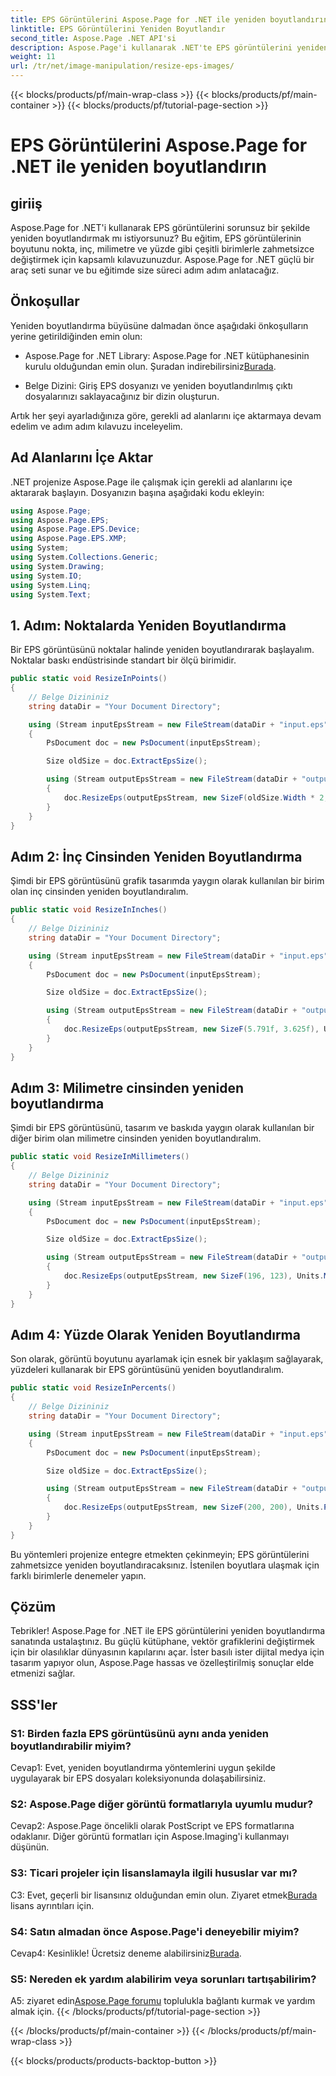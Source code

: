 ```yaml
---
title: EPS Görüntülerini Aspose.Page for .NET ile yeniden boyutlandırın
linktitle: EPS Görüntülerini Yeniden Boyutlandır
second_title: Aspose.Page .NET API'si
description: Aspose.Page'i kullanarak .NET'te EPS görüntülerini yeniden boyutlandırmanın kusursuz sürecini keşfedin. Zahmetsizce nokta, inç, milimetre ve yüzde hassasiyetine ulaşın.
weight: 11
url: /tr/net/image-manipulation/resize-eps-images/
---
```


{{< blocks/products/pf/main-wrap-class >}}
{{< blocks/products/pf/main-container >}}
{{< blocks/products/pf/tutorial-page-section >}}

# EPS Görüntülerini Aspose.Page for .NET ile yeniden boyutlandırın

## giriiş

Aspose.Page for .NET'i kullanarak EPS görüntülerini sorunsuz bir şekilde yeniden boyutlandırmak mı istiyorsunuz? Bu eğitim, EPS görüntülerinin boyutunu nokta, inç, milimetre ve yüzde gibi çeşitli birimlerle zahmetsizce değiştirmek için kapsamlı kılavuzunuzdur. Aspose.Page for .NET güçlü bir araç seti sunar ve bu eğitimde size süreci adım adım anlatacağız.

## Önkoşullar

Yeniden boyutlandırma büyüsüne dalmadan önce aşağıdaki önkoşulların yerine getirildiğinden emin olun:

-  Aspose.Page for .NET Library: Aspose.Page for .NET kütüphanesinin kurulu olduğundan emin olun. Şuradan indirebilirsiniz[Burada](https://releases.aspose.com/page/net/).

- Belge Dizini: Giriş EPS dosyanızı ve yeniden boyutlandırılmış çıktı dosyalarınızı saklayacağınız bir dizin oluşturun.

Artık her şeyi ayarladığınıza göre, gerekli ad alanlarını içe aktarmaya devam edelim ve adım adım kılavuzu inceleyelim.

## Ad Alanlarını İçe Aktar

.NET projenize Aspose.Page ile çalışmak için gerekli ad alanlarını içe aktararak başlayın. Dosyanızın başına aşağıdaki kodu ekleyin:

```csharp
using Aspose.Page;
using Aspose.Page.EPS;
using Aspose.Page.EPS.Device;
using Aspose.Page.EPS.XMP;
using System;
using System.Collections.Generic;
using System.Drawing;
using System.IO;
using System.Linq;
using System.Text;
```

## 1. Adım: Noktalarda Yeniden Boyutlandırma

Bir EPS görüntüsünü noktalar halinde yeniden boyutlandırarak başlayalım. Noktalar baskı endüstrisinde standart bir ölçü birimidir.

```csharp
public static void ResizeInPoints()
{
    // Belge Dizininiz
    string dataDir = "Your Document Directory";

    using (Stream inputEpsStream = new FileStream(dataDir + "input.eps", FileMode.Open, FileAccess.Read))
    {
        PsDocument doc = new PsDocument(inputEpsStream);

        Size oldSize = doc.ExtractEpsSize();

        using (Stream outputEpsStream = new FileStream(dataDir + "output_resize_points.eps", FileMode.Create, FileAccess.Write))
        {
            doc.ResizeEps(outputEpsStream, new SizeF(oldSize.Width * 2, oldSize.Height * 2), Units.Points);
        }
    }
}
```

## Adım 2: İnç Cinsinden Yeniden Boyutlandırma

Şimdi bir EPS görüntüsünü grafik tasarımda yaygın olarak kullanılan bir birim olan inç cinsinden yeniden boyutlandıralım.

```csharp
public static void ResizeInInches()
{
    // Belge Dizininiz
    string dataDir = "Your Document Directory";

    using (Stream inputEpsStream = new FileStream(dataDir + "input.eps", FileMode.Open, FileAccess.Read))
    {
        PsDocument doc = new PsDocument(inputEpsStream);

        Size oldSize = doc.ExtractEpsSize();

        using (Stream outputEpsStream = new FileStream(dataDir + "output_resize_inches.eps", FileMode.Create, FileAccess.Write))
        {
            doc.ResizeEps(outputEpsStream, new SizeF(5.791f, 3.625f), Units.Inches);
        }
    }
}
```

## Adım 3: Milimetre cinsinden yeniden boyutlandırma

Şimdi bir EPS görüntüsünü, tasarım ve baskıda yaygın olarak kullanılan bir diğer birim olan milimetre cinsinden yeniden boyutlandıralım.

```csharp
public static void ResizeInMillimeters()
{
    // Belge Dizininiz
    string dataDir = "Your Document Directory";

    using (Stream inputEpsStream = new FileStream(dataDir + "input.eps", FileMode.Open, FileAccess.Read))
    {
        PsDocument doc = new PsDocument(inputEpsStream);

        Size oldSize = doc.ExtractEpsSize();

        using (Stream outputEpsStream = new FileStream(dataDir + "output_resize_mms.eps", FileMode.Create, FileAccess.Write))
        {
            doc.ResizeEps(outputEpsStream, new SizeF(196, 123), Units.Millimeters);
        }
    }
}
```

## Adım 4: Yüzde Olarak Yeniden Boyutlandırma

Son olarak, görüntü boyutunu ayarlamak için esnek bir yaklaşım sağlayarak, yüzdeleri kullanarak bir EPS görüntüsünü yeniden boyutlandıralım.

```csharp
public static void ResizeInPercents()
{
    // Belge Dizininiz
    string dataDir = "Your Document Directory";

    using (Stream inputEpsStream = new FileStream(dataDir + "input.eps", FileMode.Open, FileAccess.Read))
    {
        PsDocument doc = new PsDocument(inputEpsStream);

        Size oldSize = doc.ExtractEpsSize();

        using (Stream outputEpsStream = new FileStream(dataDir + "output_resize_percents.eps", FileMode.Create, FileAccess.Write))
        {
            doc.ResizeEps(outputEpsStream, new SizeF(200, 200), Units.Percents);
        }
    }
}
```

Bu yöntemleri projenize entegre etmekten çekinmeyin; EPS görüntülerini zahmetsizce yeniden boyutlandıracaksınız. İstenilen boyutlara ulaşmak için farklı birimlerle denemeler yapın.

## Çözüm

Tebrikler! Aspose.Page for .NET ile EPS görüntülerini yeniden boyutlandırma sanatında ustalaştınız. Bu güçlü kütüphane, vektör grafiklerini değiştirmek için bir olasılıklar dünyasının kapılarını açar. İster basılı ister dijital medya için tasarım yapıyor olun, Aspose.Page hassas ve özelleştirilmiş sonuçlar elde etmenizi sağlar.

## SSS'ler

### S1: Birden fazla EPS görüntüsünü aynı anda yeniden boyutlandırabilir miyim?

Cevap1: Evet, yeniden boyutlandırma yöntemlerini uygun şekilde uygulayarak bir EPS dosyaları koleksiyonunda dolaşabilirsiniz.

### S2: Aspose.Page diğer görüntü formatlarıyla uyumlu mudur?

Cevap2: Aspose.Page öncelikli olarak PostScript ve EPS formatlarına odaklanır. Diğer görüntü formatları için Aspose.Imaging'i kullanmayı düşünün.

### S3: Ticari projeler için lisanslamayla ilgili hususlar var mı?

 C3: Evet, geçerli bir lisansınız olduğundan emin olun. Ziyaret etmek[Burada](https://purchase.aspose.com/buy) lisans ayrıntıları için.

### S4: Satın almadan önce Aspose.Page'i deneyebilir miyim?

 Cevap4: Kesinlikle! Ücretsiz deneme alabilirsiniz[Burada](https://releases.aspose.com/).

### S5: Nereden ek yardım alabilirim veya sorunları tartışabilirim?

 A5: ziyaret edin[Aspose.Page forumu](https://forum.aspose.com/c/page/39) toplulukla bağlantı kurmak ve yardım almak için.
{{< /blocks/products/pf/tutorial-page-section >}}

{{< /blocks/products/pf/main-container >}}
{{< /blocks/products/pf/main-wrap-class >}}

{{< blocks/products/products-backtop-button >}}
